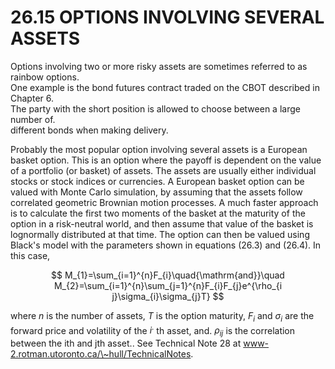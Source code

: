 # 26.15 OPTIONS INVOLVING SEVERAL ASSETS  

Options involving two or more risky assets are sometimes referred to as rainbow options.   
One example is the bond futures contract traded on the CBOT described in Chapter 6.   
The party with the short position is allowed to choose between a large number of.   
different bonds when making delivery.  

Probably the most popular option involving several assets is a European basket option. This is an option where the payoff is dependent on the value of a portfolio (or basket) of assets. The assets are usually either individual stocks or stock indices or currencies. A European basket option can be valued with Monte Carlo simulation, by assuming that the assets follow correlated geometric Brownian motion processes. A much faster approach is to calculate the first two moments of the basket at the maturity of the option in a risk-neutral world, and then assume that value of the basket is lognormally distributed at that time. The option can then be valued using Black's model with the parameters shown in equations (26.3) and (26.4). In this case,  

$$
M_{1}=\sum_{i=1}^{n}F_{i}\quad{\mathrm{and}}\quad M_{2}=\sum_{i=1}^{n}\sum_{j=1}^{n}F_{i}F_{j}e^{\rho_{i j}\sigma_{i}\sigma_{j}T}
$$  

where $n$ is the number of assets, $T$ is the option maturity, $F_{i}$ and $\sigma_{i}$ are the forward price and volatility of the $i^{.}$ th asset, and. $\rho_{i j}$ is the correlation between the ith and jth asset.. See Technical Note 28 at www-2.rotman.utoronto.ca/\~hull/TechnicalNotes.  
